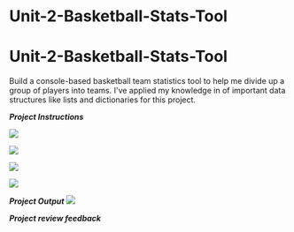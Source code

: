 # Unit-2-Basketball-Stats-Tool

# Unit-2-Basketball-Stats-Tool
Build a console-based basketball team statistics tool to help me divide up a group of players into teams. I've applied my knowledge in of important data structures like lists and dictionaries for this project.

***Project Instructions***

![](1.png)

![](2.png)

![](3.png)

![](4.png)


***Project Output***
![](output.png)


***Project review feedback***


